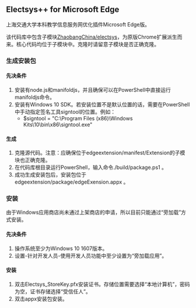 ## Electsys++ for Microsoft Edge

上海交通大学本科教学信息服务网优化插件Microsoft Edge版。

该代码库中包含子模块[ZhaobangChina/electsys](https://github.com/ZhaobangChina/electsys)，为原版Chrome扩展派生而来。核心代码均位于子模块中。克隆时请留意子模块是否正确克隆。

### 生成安装包
#### 先决条件
1. 安装有node.js和manifoldjs，并且确保可以在PowerShell中直接运行manifoldjs命令。
2. 安装有Windows 10 SDK。若安装位置不是默认位置的话，需要在PowerShell中手动指定签名工具signtool的位置。例如：
    - $signtool = "C:\Program Files (x86)\Windows Kits\10\bin\x86\signtool.exe"
#### 生成
1. 克隆源代码。注意：应确保位于edgeextension/manifest/Extension的子模块也正确克隆。
2. 在代码库根目录运行PowerShell，输入命令./build/package.ps1 。
3. 成功生成安装包后，安装包位于edgeextension/package/edgeExension.appx 。

### 安装
由于Windows应用商店尚未通过上架商店的申请，所以目前只能通过“旁加载”方式安装。
#### 先决条件
1. 操作系统至少为Windows 10 1607版本。
2. 设置-针对开发人员-使用开发人员功能中至少设置为“旁加载应用”。
#### 安装
1. 双击Electsys_StoreKey.pfx安装证书。存储位置需要选择“本地计算机”，密码为空，证书存储选择“受信任人”。
2. 双击appx安装包安装。